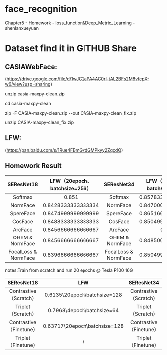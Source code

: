 # face_recognition
Chapter5 - Homework - loss_function&amp;Deep_Metric_Learning - shenlanxueyuan

# Dataset find it in GITHUB Share
## CASIAWebFace:

(https://drive.google.com/file/d/1wJC2aPA4AC0rI-tAL2BFs2M8vfcpX-w6/view?usp=sharing)

unzip casia-maxpy-clean.zip

cd casia-maxpy-clean

zip -F CASIA-maxpy-clean.zip --out CASIA-maxpy-clean_fix.zip

unzip CASIA-maxpy-clean_fix.zip

## LFW:

(https://pan.baidu.com/s/1Rue4FBmGvdGMPkyy2ZqcdQ)

## Homework Result

|      SEResNet18       |LFW（20epoch、batchsize=256）|       SEResNet34      |LFW（20epoch、batchsize=128）|
|:---------------------:|:---------------------------:|:---------------------:|:---------------------------:|
|       Softmax         | 0.851                       |       Softmax         |0.8578333333333333           |
|       NormFace        | 0.8428333333333334          |       NormFace        |0.8470000000000001           |
|      SpereFace        | 0.8474999999999999          |      SpereFace        |0.8651666666666665           |
|       CosFace         | 0.8488333333333333          |       CosFace         |0.8504999999999999           |
|       ArcFace         | 0.8456666666666667          |       ArcFace         |0.755                        |
|   OHEM & NormFace     | 0.8456666666666667          |   OHEM & NormFace     |0.8485000000000001           |
|FocalLoss & NormFace   | 0.8396666666666667          |FocalLoss & NormFace   |0.8504999999999999           |

notes:Train from scratch and run 20 epochs @ Tesla P100 16G

|      SEResNet18       |LFW                          |       SEResNet34      | LFW                                          |
|:---------------------:|:---------------------------:|:---------------------:|:--------------------------------------------:|
|Contrastive（Scratch） |0.6135\20epoch\batchsize=128 | Contrastive（Scratch）|        \                                     |
|  Triplet（Scratch）   |0.7968\4epoch\batchsize=64   |  Triplet（Scratch）   |0.8265\4epoch\batchsize=256\Quadro RTX8000 48G|
|Contrastive（Finetune）|0.63717\20epoch\batchsize=128|Contrastive（Finetune）|        \                                     |
| Triplet（Finetune）   |     \                       | Triplet（Finetune）   |        \                                     |
